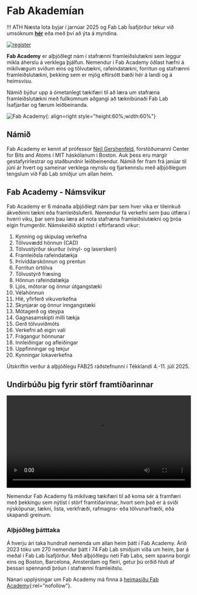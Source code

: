 # Fab Akademían

!!! ATH
    Næsta lota byjar í jarnúar 2025 og Fab Lab Ísafjörður tekur við umsóknum **[hér](https://form.jotform.com/FabAcademy/2025-student-registration-form)** eða með því að ýta á myndina.

[![register](https://fabacademy.org/assets/img/students_2025.5aa4ebed.png)](https://form.jotform.com/FabAcademy/2025-student-registration-form)



**Fab Academy** er alþjóðlegt nám í stafrænni framleiðslutækni sem leggur mikla áherslu á verklega þjálfun. Nemendur í Fab Academy öðlast hæfni á mikilvægum sviðum eins og tölvutækni, rafeindatækni, forritun og stafrænni framleiðslutækni, þekking sem er mjög eftirsótt bæði hér á landi og á heimsvísu.

Námið býður upp á ómetanlegt tækifæri til að læra um stafræna framleiðslutækni með fullkomnum aðgangi að tæknibúnaði Fab Lab Ísafjarðar og færum leiðbeinanda.

![Fab Academy](https://img.evbuc.com/https%3A%2F%2Fcdn.evbuc.com%2Fimages%2F860714989%2F367285298211%2F1%2Foriginal.20240927-050223?crop=focalpoint&fit=crop&w=1000&auto=format%2Ccompress&q=75&sharp=10&fp-x=0.119318181818&fp-y=0.612132352941&s=af84f38030bc2de9f23daf723735958c){: align=right style="height:60%;width:60%"}

## Námið

Fab Academy er kennt af prófessor [Neil Gershenfeld](https://youtu.be/YDjOS0VHEr4?si=2sQuaMQ6Kqwayp7G), forstöðumanni Center for Bits and Atoms í MIT háskólanum í Boston. Auk þess eru margir gestafyrirlestrar og staðbundnir leiðbeinendur. Námið fer fram frá janúar til júní ár hvert og sameinar verklega reynslu og fjarkennslu með alþjóðlegum tengslum við Fab Lab smiðjur um allan heim.

## Fab Academy - Námsvikur

Fab Academy er 6 mánaða alþjóðlegt nám þar sem hver vika er tileinkuð ákveðinni tækni eða framleiðsluferli. Nemendur fá verkefni sem þau útfæra í hverri viku, þar sem þau læra að nota stafræna framleiðslutækni og þróa eigin frumgerðir. Námskeiðið skiptist í eftirfarandi vikur:

1. Kynning og skipulag verkefna
1. Tölvuvædd hönnun (CAD)
1. Tölvustýrður skurður (vínyl- og laserskeri)
1. Framleiðsla rafeindatækja
1. Þrívíddarskönnun og prentun
1. Forritun örtölva
1. Tölvustýrð fræsing
1. Hönnun rafeindatækja
1. Ljós, mótorar og önnur útgangstæki
1. Vélahönnun
1. Hlé, yfirferð vikuverkefna
1. Skynjarar og önnur inngangstæki
1. Mótagerð og steypa
1. Gagnasamskipti milli tækja
1. Gerð tölvuviðmóts
1. Verkefni að eigin vali
1. Frágangur hönnunar
1. Innleiðingar og afleiðingar
1. Uppfinningar og tekjur
1. Kynningar lokaverkefna

Útskriftin verður á alþjóðlegu FAB25 ráðstefnunni í Tékklandi 4.-11. júlí 2025.

## Undirbúðu þig fyrir störf framtíðarinnar

<video controls width=100%>
    <source src="https://files.svavar.cc/fab/edwin-dertien-describes-fab-academy.mp4" type="video/mp4">
</video>

Nemendur Fab Academy fá mikilvæg tækifæri til að koma sér á framfæri með þekkingu sem nýtist í störf framtíðarinnar, hvort sem það er á sviði nýsköpunar, tækni, lista, verkfræði, rafmagns- eða tölvunarfræði, eða skapandi greinum.

### Alþjóðleg þátttaka

Á hverju ári taka hundruð nemenda um allan heim þátt í Fab Academy. Árið 2023 tóku um 270 nemendur þátt í 74 Fab Lab smiðjum víða um heim, þar á meðal í Fab Lab Ísafjörður. Með alþjóðlegu neti Fab Labs, sem spanna borgir eins og Boston, Barcelona, Amsterdam og fleiri, getur þú orðið hluti af þessari spennandi þróun í stafrænni framleiðslu.

Nánari upplýsingar um Fab Academy má finna á [heimasíðu Fab Academy](http://fabacademy.org/){:rel="nofollow"}.
